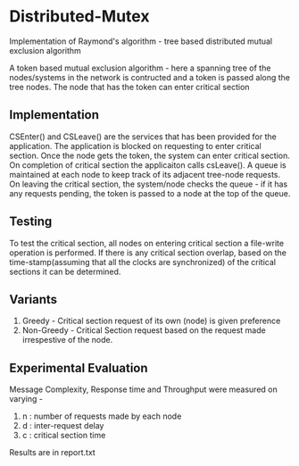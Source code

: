 # Distributed-Mutex
Implementation of Raymond's algorithm - tree based distributed mutual exclusion algorithm

A token based mutual exclusion algorithm - here a spanning tree of the nodes/systems in the network is contructed and a token is passed along the tree nodes. The node that has the token can enter critical section

## Implementation
CSEnter() and CSLeave() are the services that has been provided for the application.
The application is blocked on requesting to enter critical section. Once the node gets the token, the system can enter critical section. On completion of critical section the applicaiton calls csLeave().
A queue is maintained at each node to keep track of its adjacent tree-node requests. On leaving the critical section, the system/node checks the queue - if it has any requests pending, the token is passed to a node at the top of the queue.

## Testing
To test the critical section, all nodes on entering critical section a file-write operation is performed. If there is any critical section overlap, based on the time-stamp(assuming that all the clocks are synchronized) of the critical sections it can be determined.

## Variants
1. Greedy - Critical section request of its own (node) is given preference
2. Non-Greedy - Critical Section request based on the request made irrespestive of the node.

## Experimental Evaluation
 Message Complexity, Response time and Throughput were measured on varying -
 1. n : number of requests made by each node
 2. d : inter-request delay 
 3. c : critical section time
 
 Results are in report.txt
